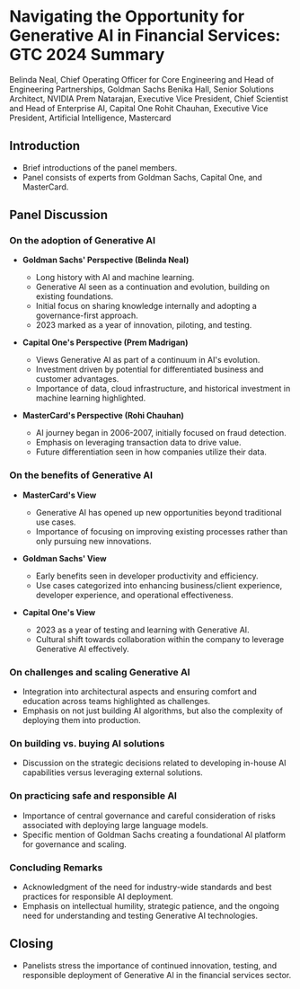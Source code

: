 # Navigating the Opportunity for Generative AI in Financial Services: GTC 2024 Summary

Belinda Neal, Chief Operating Officer for Core Engineering and Head of Engineering Partnerships, Goldman Sachs
Benika Hall, Senior Solutions Architect, NVIDIA
Prem Natarajan, Executive Vice President, Chief Scientist and Head of Enterprise AI, Capital One
Rohit Chauhan, Executive Vice President, Artificial Intelligence, Mastercard

## Introduction
- Brief introductions of the panel members.
- Panel consists of experts from Goldman Sachs, Capital One, and MasterCard.

## Panel Discussion

### On the adoption of Generative AI
- **Goldman Sachs' Perspective (Belinda Neal)**
  - Long history with AI and machine learning.
  - Generative AI seen as a continuation and evolution, building on existing foundations.
  - Initial focus on sharing knowledge internally and adopting a governance-first approach.
  - 2023 marked as a year of innovation, piloting, and testing.

- **Capital One's Perspective (Prem Madrigan)**
  - Views Generative AI as part of a continuum in AI's evolution.
  - Investment driven by potential for differentiated business and customer advantages.
  - Importance of data, cloud infrastructure, and historical investment in machine learning highlighted.

- **MasterCard's Perspective (Rohi Chauhan)**
  - AI journey began in 2006-2007, initially focused on fraud detection.
  - Emphasis on leveraging transaction data to drive value.
  - Future differentiation seen in how companies utilize their data.

### On the benefits of Generative AI
- **MasterCard's View**
  - Generative AI has opened up new opportunities beyond traditional use cases.
  - Importance of focusing on improving existing processes rather than only pursuing new innovations.

- **Goldman Sachs' View**
  - Early benefits seen in developer productivity and efficiency.
  - Use cases categorized into enhancing business/client experience, developer experience, and operational effectiveness.

- **Capital One's View**
  - 2023 as a year of testing and learning with Generative AI.
  - Cultural shift towards collaboration within the company to leverage Generative AI effectively.

### On challenges and scaling Generative AI
- Integration into architectural aspects and ensuring comfort and education across teams highlighted as challenges.
- Emphasis on not just building AI algorithms, but also the complexity of deploying them into production.

### On building vs. buying AI solutions
- Discussion on the strategic decisions related to developing in-house AI capabilities versus leveraging external solutions.

### On practicing safe and responsible AI
- Importance of central governance and careful consideration of risks associated with deploying large language models.
- Specific mention of Goldman Sachs creating a foundational AI platform for governance and scaling.

### Concluding Remarks
- Acknowledgment of the need for industry-wide standards and best practices for responsible AI deployment.
- Emphasis on intellectual humility, strategic patience, and the ongoing need for understanding and testing Generative AI technologies.

## Closing
- Panelists stress the importance of continued innovation, testing, and responsible deployment of Generative AI in the financial services sector.